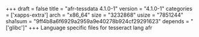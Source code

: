 +++
draft = false
title = "afr-tessdata 4.1.0-1"
version = "4.1.0-1"
categories = ['xapps-extra']
arch = "x86_64"
size = "3232868"
usize = "7851244"
sha1sum = "9ff4b8a6f6929a2959a9e40278b924cf29291623"
depends = "['glibc']"
+++
Language specific files for tesseract lang afr